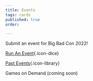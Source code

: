 ```yaml
---
title: Events
tags: cards
published: true
order: 

---
```

Submit an event for Big Bad Con 2022!

[Run An Event](/run_an_event){.icon-dice}

[Past Events](/past-events){.icon-library}

Games on Demand (coming soon)
